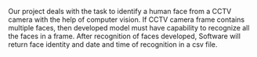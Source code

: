 Our project deals with the task to identify a human face from a CCTV camera with the help of computer vision. If CCTV camera frame contains multiple faces, then developed model must have capability to recognize all the faces in a frame. After recognition of faces developed, Software will return face identity and date and time of recognition in a csv file. 
